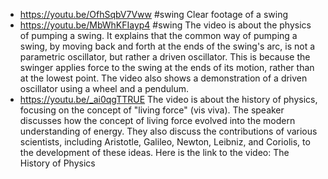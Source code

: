 - https://youtu.be/OfhSqbV7Vww #swing 
  Clear footage of a swing
- https://youtu.be/MbWhKFIayp4 #swing 
  The video is about the physics of pumping a swing. It explains that the common way of pumping a swing, by moving back and forth at the ends of the swing's arc, is not a parametric oscillator, but rather a driven oscillator. This is because the swinger applies force to the swing at the ends of its motion, rather than at the lowest point. The video also shows a demonstration of a driven oscillator using a wheel and a pendulum.
- https://youtu.be/_ai0qgTTRUE
  The video is about the history of physics, focusing on the concept of "living force" (vis viva). The speaker discusses how the concept of living force evolved into the modern understanding of energy. They also discuss the contributions of various scientists, including Aristotle, Galileo, Newton, Leibniz, and Coriolis, to the development of these ideas.
  Here is the link to the video: The History of Physics